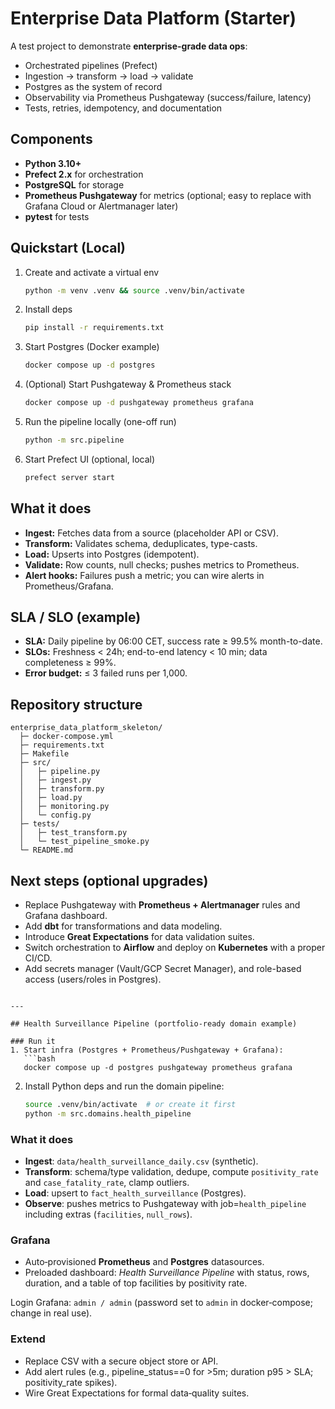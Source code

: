 # Enterprise Data Platform (Starter)

A test project to demonstrate **enterprise-grade data ops**:
- Orchestrated pipelines (Prefect)
- Ingestion → transform → load → validate
- Postgres as the system of record
- Observability via Prometheus Pushgateway (success/failure, latency)
- Tests, retries, idempotency, and documentation

## Components
- **Python 3.10+**
- **Prefect 2.x** for orchestration
- **PostgreSQL** for storage
- **Prometheus Pushgateway** for metrics (optional; easy to replace with Grafana Cloud or Alertmanager later)
- **pytest** for tests

## Quickstart (Local)
1. Create and activate a virtual env
   ```bash
   python -m venv .venv && source .venv/bin/activate
   ```
2. Install deps
   ```bash
   pip install -r requirements.txt
   ```
3. Start Postgres (Docker example)
   ```bash
   docker compose up -d postgres
   ```
4. (Optional) Start Pushgateway & Prometheus stack
   ```bash
   docker compose up -d pushgateway prometheus grafana
   ```
5. Run the pipeline locally (one-off run)
   ```bash
   python -m src.pipeline
   ```
6. Start Prefect UI (optional, local)
   ```bash
   prefect server start
   ```

## What it does
- **Ingest:** Fetches data from a source (placeholder API or CSV).
- **Transform:** Validates schema, deduplicates, type-casts.
- **Load:** Upserts into Postgres (idempotent).
- **Validate:** Row counts, null checks; pushes metrics to Prometheus.
- **Alert hooks:** Failures push a metric; you can wire alerts in Prometheus/Grafana.

## SLA / SLO (example)
- **SLA:** Daily pipeline by 06:00 CET, success rate ≥ 99.5% month-to-date.
- **SLOs:** Freshness < 24h; end-to-end latency < 10 min; data completeness ≥ 99%.
- **Error budget:** ≤ 3 failed runs per 1,000.

## Repository structure
```
enterprise_data_platform_skeleton/
  ├─ docker-compose.yml
  ├─ requirements.txt
  ├─ Makefile
  ├─ src/
  │   ├─ pipeline.py
  │   ├─ ingest.py
  │   ├─ transform.py
  │   ├─ load.py
  │   ├─ monitoring.py
  │   └─ config.py
  ├─ tests/
  │   ├─ test_transform.py
  │   └─ test_pipeline_smoke.py
  └─ README.md
```

## Next steps (optional upgrades)
- Replace Pushgateway with **Prometheus + Alertmanager** rules and Grafana dashboard.
- Add **dbt** for transformations and data modeling.
- Introduce **Great Expectations** for data validation suites.
- Switch orchestration to **Airflow** and deploy on **Kubernetes** with a proper CI/CD.
- Add secrets manager (Vault/GCP Secret Manager), and role-based access (users/roles in Postgres).

```

---

## Health Surveillance Pipeline (portfolio-ready domain example)

### Run it
1. Start infra (Postgres + Prometheus/Pushgateway + Grafana):  
   ```bash
   docker compose up -d postgres pushgateway prometheus grafana
   ```
2. Install Python deps and run the domain pipeline:  
   ```bash
   source .venv/bin/activate  # or create it first
   python -m src.domains.health_pipeline
   ```

### What it does
- **Ingest**: `data/health_surveillance_daily.csv` (synthetic).
- **Transform**: schema/type validation, dedupe, compute `positivity_rate` and `case_fatality_rate`, clamp outliers.
- **Load**: upsert to `fact_health_surveillance` (Postgres).
- **Observe**: pushes metrics to Pushgateway with job=`health_pipeline` including extras (`facilities`, `null_rows`).

### Grafana
- Auto‑provisioned **Prometheus** and **Postgres** datasources.
- Preloaded dashboard: *Health Surveillance Pipeline* with status, rows, duration, and a table of top facilities by positivity rate.

Login Grafana: `admin / admin` (password set to `admin` in docker‑compose; change in real use).

### Extend
- Replace CSV with a secure object store or API.
- Add alert rules (e.g., pipeline_status==0 for >5m; duration p95 > SLA; positivity_rate spikes).
- Wire Great Expectations for formal data‑quality suites.

